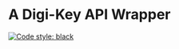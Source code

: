 # A Digi-Key API Wrapper
[![Code style: black](https://img.shields.io/badge/code%20style-black-000000.svg)](https://github.com/psf/black)